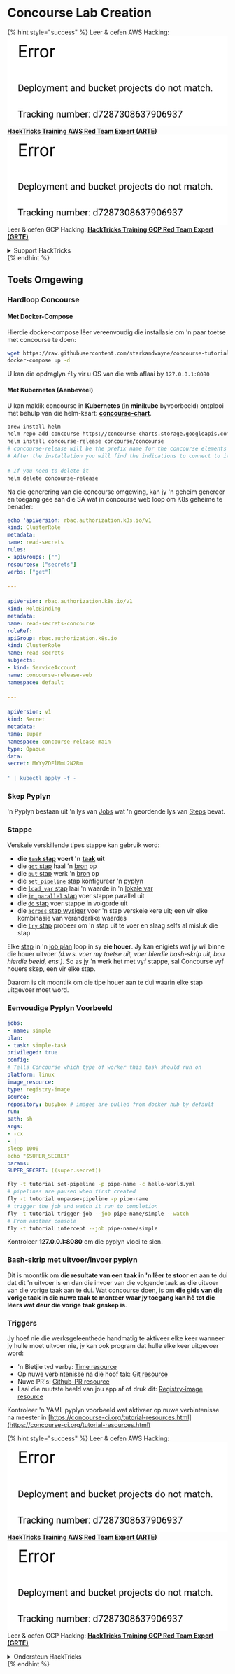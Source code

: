 # Concourse Lab Creation

{% hint style="success" %}
Leer & oefen AWS Hacking:<img src="../../.gitbook/assets/image (1) (1).png" alt="" data-size="line">[**HackTricks Training AWS Red Team Expert (ARTE)**](https://training.hacktricks.xyz/courses/arte)<img src="../../.gitbook/assets/image (1) (1).png" alt="" data-size="line">\
Leer & oefen GCP Hacking: <img src="../../.gitbook/assets/image (2).png" alt="" data-size="line">[**HackTricks Training GCP Red Team Expert (GRTE)**<img src="../../.gitbook/assets/image (2).png" alt="" data-size="line">](https://training.hacktricks.xyz/courses/grte)

<details>

<summary>Support HackTricks</summary>

* Kyk na die [**subskripsie planne**](https://github.com/sponsors/carlospolop)!
* **Sluit aan by die** 💬 [**Discord groep**](https://discord.gg/hRep4RUj7f) of die [**telegram groep**](https://t.me/peass) of **volg** ons op **Twitter** 🐦 [**@hacktricks\_live**](https://twitter.com/hacktricks\_live)**.**
* **Deel hacking truuks deur PRs in te dien na die** [**HackTricks**](https://github.com/carlospolop/hacktricks) en [**HackTricks Cloud**](https://github.com/carlospolop/hacktricks-cloud) github repos.

</details>
{% endhint %}

## Toets Omgewing

### Hardloop Concourse

#### Met Docker-Compose

Hierdie docker-compose lêer vereenvoudig die installasie om 'n paar toetse met concourse te doen:
```bash
wget https://raw.githubusercontent.com/starkandwayne/concourse-tutorial/master/docker-compose.yml
docker-compose up -d
```
U kan die opdraglyn `fly` vir u OS van die web aflaai by `127.0.0.1:8080`

#### Met Kubernetes (Aanbeveel)

U kan maklik concourse in **Kubernetes** (in **minikube** byvoorbeeld) ontplooi met behulp van die helm-kaart: [**concourse-chart**](https://github.com/concourse/concourse-chart).
```bash
brew install helm
helm repo add concourse https://concourse-charts.storage.googleapis.com/
helm install concourse-release concourse/concourse
# concourse-release will be the prefix name for the concourse elements in k8s
# After the installation you will find the indications to connect to it in the console

# If you need to delete it
helm delete concourse-release
```
Na die generering van die concourse omgewing, kan jy 'n geheim genereer en toegang gee aan die SA wat in concourse web loop om K8s geheime te benader:
```yaml
echo 'apiVersion: rbac.authorization.k8s.io/v1
kind: ClusterRole
metadata:
name: read-secrets
rules:
- apiGroups: [""]
resources: ["secrets"]
verbs: ["get"]

---

apiVersion: rbac.authorization.k8s.io/v1
kind: RoleBinding
metadata:
name: read-secrets-concourse
roleRef:
apiGroup: rbac.authorization.k8s.io
kind: ClusterRole
name: read-secrets
subjects:
- kind: ServiceAccount
name: concourse-release-web
namespace: default

---

apiVersion: v1
kind: Secret
metadata:
name: super
namespace: concourse-release-main
type: Opaque
data:
secret: MWYyZDFlMmU2N2Rm

' | kubectl apply -f -
```
### Skep Pyplyn

'n Pyplyn bestaan uit 'n lys van [Jobs](https://concourse-ci.org/jobs.html) wat 'n geordende lys van [Steps](https://concourse-ci.org/steps.html) bevat.

### Stappe

Verskeie verskillende tipes stappe kan gebruik word:

* **die** [**`task` stap**](https://concourse-ci.org/task-step.html) **voert 'n** [**taak**](https://concourse-ci.org/tasks.html) **uit**
* die [`get` stap](https://concourse-ci.org/get-step.html) haal 'n [bron](https://concourse-ci.org/resources.html) op
* die [`put` stap](https://concourse-ci.org/put-step.html) werk 'n [bron](https://concourse-ci.org/resources.html) op
* die [`set_pipeline` stap](https://concourse-ci.org/set-pipeline-step.html) konfigureer 'n [pyplyn](https://concourse-ci.org/pipelines.html)
* die [`load_var` stap](https://concourse-ci.org/load-var-step.html) laai 'n waarde in 'n [lokale var](https://concourse-ci.org/vars.html#local-vars)
* die [`in_parallel` stap](https://concourse-ci.org/in-parallel-step.html) voer stappe parallel uit
* die [`do` stap](https://concourse-ci.org/do-step.html) voer stappe in volgorde uit
* die [`across` stap wysiger](https://concourse-ci.org/across-step.html#schema.across) voer 'n stap verskeie kere uit; een vir elke kombinasie van veranderlike waardes
* die [`try` stap](https://concourse-ci.org/try-step.html) probeer om 'n stap uit te voer en slaag selfs al misluk die stap

Elke [stap](https://concourse-ci.org/steps.html) in 'n [job plan](https://concourse-ci.org/jobs.html#schema.job.plan) loop in sy **eie houer**. Jy kan enigiets wat jy wil binne die houer uitvoer _(d.w.s. voer my toetse uit, voer hierdie bash-skrip uit, bou hierdie beeld, ens.)_. So as jy 'n werk het met vyf stappe, sal Concourse vyf houers skep, een vir elke stap.

Daarom is dit moontlik om die tipe houer aan te dui waarin elke stap uitgevoer moet word.

### Eenvoudige Pyplyn Voorbeeld
```yaml
jobs:
- name: simple
plan:
- task: simple-task
privileged: true
config:
# Tells Concourse which type of worker this task should run on
platform: linux
image_resource:
type: registry-image
source:
repository: busybox # images are pulled from docker hub by default
run:
path: sh
args:
- -cx
- |
sleep 1000
echo "$SUPER_SECRET"
params:
SUPER_SECRET: ((super.secret))
```

```bash
fly -t tutorial set-pipeline -p pipe-name -c hello-world.yml
# pipelines are paused when first created
fly -t tutorial unpause-pipeline -p pipe-name
# trigger the job and watch it run to completion
fly -t tutorial trigger-job --job pipe-name/simple --watch
# From another console
fly -t tutorial intercept --job pipe-name/simple
```
Kontroleer **127.0.0.1:8080** om die pyplyn vloei te sien.

### Bash-skrip met uitvoer/invoer pyplyn

Dit is moontlik om **die resultate van een taak in 'n lêer te stoor** en aan te dui dat dit 'n uitvoer is en dan die invoer van die volgende taak as die uitvoer van die vorige taak aan te dui. Wat concourse doen, is om **die gids van die vorige taak in die nuwe taak te monteer waar jy toegang kan hê tot die lêers wat deur die vorige taak geskep is**.

### Triggers

Jy hoef nie die werksgeleenthede handmatig te aktiveer elke keer wanneer jy hulle moet uitvoer nie, jy kan ook program dat hulle elke keer uitgevoer word:

* 'n Bietjie tyd verby: [Time resource](https://github.com/concourse/time-resource/)
* Op nuwe verbintenisse na die hoof tak: [Git resource](https://github.com/concourse/git-resource)
* Nuwe PR's: [Github-PR resource](https://github.com/telia-oss/github-pr-resource)
* Laai die nuutste beeld van jou app af of druk dit: [Registry-image resource](https://github.com/concourse/registry-image-resource/)

Kontroleer 'n YAML pyplyn voorbeeld wat aktiveer op nuwe verbintenisse na meester in [https://concourse-ci.org/tutorial-resources.html](https://concourse-ci.org/tutorial-resources.html)

{% hint style="success" %}
Leer & oefen AWS Hacking:<img src="../../.gitbook/assets/image (1) (1).png" alt="" data-size="line">[**HackTricks Training AWS Red Team Expert (ARTE)**](https://training.hacktricks.xyz/courses/arte)<img src="../../.gitbook/assets/image (1) (1).png" alt="" data-size="line">\
Leer & oefen GCP Hacking: <img src="../../.gitbook/assets/image (2).png" alt="" data-size="line">[**HackTricks Training GCP Red Team Expert (GRTE)**<img src="../../.gitbook/assets/image (2).png" alt="" data-size="line">](https://training.hacktricks.xyz/courses/grte)

<details>

<summary>Ondersteun HackTricks</summary>

* Kontroleer die [**subskripsie planne**](https://github.com/sponsors/carlospolop)!
* **Sluit aan by die** 💬 [**Discord-groep**](https://discord.gg/hRep4RUj7f) of die [**telegram-groep**](https://t.me/peass) of **volg** ons op **Twitter** 🐦 [**@hacktricks\_live**](https://twitter.com/hacktricks\_live)**.**
* **Deel hacking truuks deur PR's in te dien na die** [**HackTricks**](https://github.com/carlospolop/hacktricks) en [**HackTricks Cloud**](https://github.com/carlospolop/hacktricks-cloud) github repos.

</details>
{% endhint %}
